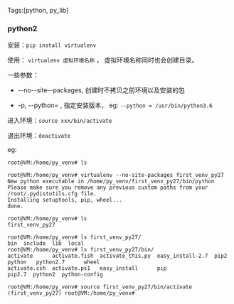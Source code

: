 Tags:[python, py_lib]

### python2

安装：`pip install virtualenv`



使用： `virtualenv 虚拟环境名称`   ， 虚拟环境名称同时也会创建目录。

一些参数：

* --no--site--packages, 创建时不拷贝之前环境以及安装的包

* -p, --python= ,  指定安装版本， eg: `--python = /usr/bin/python3.6`



进入环境：`source xxx/bin/activate`

退出环境：`deactivate`



eg:

```shell
root@VM:/home/py_venv# ls

root@VM:/home/py_venv# virtualenv --no-site-packages first_venv_py27
New python executable in /home/py_venv/first_venv_py27/bin/python
Please make sure you remove any previous custom paths from your /root/.pydistutils.cfg file.
Installing setuptools, pip, wheel...
done.

root@VM:/home/py_venv# ls
first_venv_py27

root@VM:/home/py_venv# ls first_venv_py27/
bin  include  lib  local
root@VM:/home/py_venv# ls first_venv_py27/bin/
activate      activate.fish  activate_this.py  easy_install-2.7  pip2    python   python2.7      wheel
activate.csh  activate.ps1   easy_install      pip               pip2.7  python2  python-config

root@VM:/home/py_venv# source first_venv_py27/bin/activate
(first_venv_py27) root@VM:/home/py_venv# 

```

